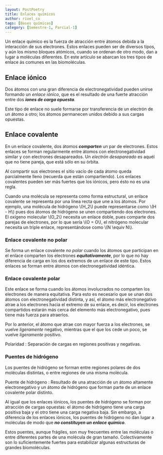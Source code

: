 ```yaml
---
layout: PostPoetry
title: Enlaces químicos
author: rivel_co
tags: [Bases químicas]
category: [Semestre-1, Parcial-1]
---
```


Un enlace químico es la fuerza de atracción entre átomos debida a la interacción de sus electrones. Estos enlaces pueden ser de diversos tipos, y aún los mismo bloques atómicos, cuando se ordenan de otro modo, dan a lugar a moléculas diferentes. En este artículo se abarcan los tres tipos de enlace ás comunes en las biomoléculas.

## Enlace iónico

Dos átomos con una gran diferencia de electronegatividad pueden unirse formando un *enlace iónico*, que es el resultado de una fuerte atracción entre dos ***iones de carga opuesta***.

Este tipo de enlace no suele formarse por transferencia de un electrón de un átomo a otro; los átomos permanecen unidos debido a sus cargas opuestas.

## Enlace covalente

En un enlace covalente, dos átomos ***comparten*** un par de electrones. Estos enlaces se forman regularmente entre átomos con electronegatividad similar y con electrones desapareados. Un *electrón desapareado* es aquél que no tiene pareja, que está sólo en su órbita.

Al compartir sus electrones el sitio vacío de cada átomo queda parcialmente lleno (recuerda que están compartiendo). Los enlaces covalentes pueden ser más fuertes que los iónicos, pero ésto no es una regla.

Cuando una molécula se representa como forma estructural, un enlace covalente se representa por una línea recta que une a los átomos. Por ejemplo, una molécula de hidrógeno \\(H_2\\) puede representarse como \\(H - H\\) pues dos átomos de hidrógeno se unen compartiendo dos electrones. El oxígeno molecular \\(O_2\\) necesita un enlace doble, pues comparte dos parejas de electrones, por lo que sería \\(O = O\\), el nitrógeno molecular necesita un triple enlace, representándose como \\(N \equiv N\\).

### Enlace covalente no polar

Se forma un enlace covalente *no polar* cuando los átomos que participan en el enlace comparten los electrones ***equitativamente***, por lo que no hay diferencia de carga en los dos extremos de un enlace de este tipo. Estos enlaces se forman entre átomos con electronegatividad idéntica.

### Enlace covalente polar

Este enlace se forma cuando los átomos involucrados no comparten los electrones de manera equitativa. Para esto es necesario que se unan dos átomos con electronegatividad distinta, y así, el átomo más electronegativo atrae a los electrones hacia el extremo de su enlace, es decir, los electrones compartidos estarán más cerca del elemento más electronegativo, pues tiene más fuerza para atraerlos.

Por lo anterior, el átomo que atrae con mayor fuerza a los electrones, se vuelve *ligeramente* negativo, mientras que el que los cede un poco, se vuelve *ligeramente* positivo.

Polaridad
 : Separación de cargas en regiones positivas y negativas.

### Puentes de hidrógeno

Los puentes de hidrógeno se forman entre regiones polares de dos moléculas distintas, o entre regiones de una misma molécula. 

Puente de hidrógeno
 : Resultado de una atracción de un átomo altamente electronegativo y un átomo de hidrógeno que forman parte de un enlace covalente polar distinto.

Al igual que los enlaces iónicos, los puentes de hidrógeno se forman por atracción de cargas opuestas: el átomo de hidrógeno tiene una carga positiva baja y el otro tiene una carga negativa baja. Sin embargo, a diferencia de los enlaces iónicos, los puentes de hidrógeno no dan lugar a moléculas de modo que ***no constituyen un enlace químico***.

Estos puentes, aunque frágiles, son muy frecuentes entre las moléculas o entre diferentes partes de una molécula de gran tamaño. Colectivamente son lo suficientemente fuertes para estabilizar algunas estructuras de grandes biomoléculas.